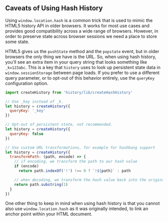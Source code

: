 ## Caveats of Using Hash History

Using `window.location.hash` is a common trick that is used to mimic the HTML5 history API in older browsers. It works for most use cases and provides good compatibility across a wide range of browsers. However, in order to preserve state across browser sessions we need a place to store some state.

HTML5 gives us the `pushState` method and the `popstate` event, but in older browsers the only thing we have is the URL. So, when using hash history, you'll see an extra item in your query string that looks something like `_k=123abc`. This is a key that `history` uses to look up persistent state data in `window.sessionStorage` between page loads. If you prefer to use a different query parameter, or to opt-out of this behavior entirely, use the `queryKey` configuration option.

```js
import createHistory from 'history/lib/createHashHistory'

// Use _key instead of _k.
let history = createHistory({
  queryKey: '_key'
})

// Opt-out of persistent state, not recommended.
let history = createHistory({
  queryKey: false
})

// Use custom URL transformations, for example for hashbang support
let history = createHistory({
  transformPath: (path, encode) => {
    // if encoding, we transform the path to our hash value
    if (encode)
      return path.indexOf('!') !== 0 ? `!${path}` : path

    // when decoding, we transform the hash value back into the original path
    return path.substring(1)
  }
})
```

One other thing to keep in mind when using hash history is that you cannot also use `window.location.hash` as it was originally intended, to link an anchor point within your HTML document.
